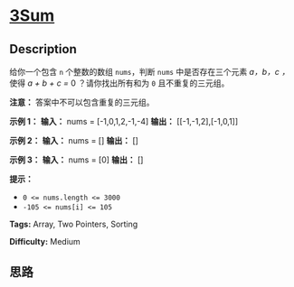 # [3Sum][title]

## Description

给你一个包含 `n` 个整数的数组 `nums`，判断 `nums` 中是否存在三个元素 _a，b，c ，_ 使得 _a + b + c =_ 0
？请你找出所有和为 `0` 且不重复的三元组。

**注意：** 答案中不可以包含重复的三元组。

**示例 1：**
            **输入：** nums = [-1,0,1,2,-1,-4]    **输出：** [[-1,-1,2],[-1,0,1]]    

**示例 2：**
            **输入：** nums = []    **输出：** []    

**示例 3：**
            **输入：** nums = [0]    **输出：** []    

**提示：**

  * `0 <= nums.length <= 3000`
  * `-105 <= nums[i] <= 105`


**Tags:** Array, Two Pointers, Sorting

**Difficulty:** Medium

## 思路

[title]: https://leetcode-cn.com/problems/3sum
